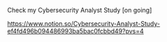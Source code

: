 Check my Cybersecurity Analyst Study [on going]

https://www.notion.so/Cybersecurity-Analyst-Study-ef4fd496b094486993ba5bac0fcbbd49?pvs=4
